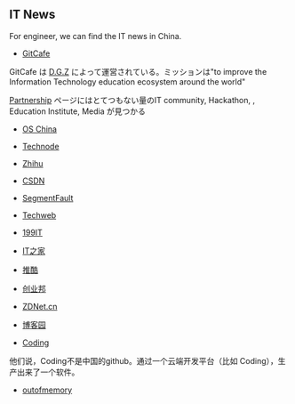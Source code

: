 ## IT News

For engineer, we can find the IT news in China.


- [GitCafe](https://gitcafe.com/)

GitCafe は [D.G.Z](http://dgz.sh/) によって運営されている。ミッションは"to improve the Information Technology education ecosystem around the world"

[Partnership](https://gitcafe.com/partnership) ページにはとてつもない量のIT community, Hackathon, , Education Institute, Media が見つかる


- [OS China](http://www.oschina.net/)

- [Technode](http://technode.com/)

- [Zhihu](http://www.zhihu.com/)

- [CSDN](http://www.csdn.net/)

- [SegmentFault](http://segmentfault.com/)

- [Techweb](http://www.techweb.com.cn/)

- [199IT](http://www.199it.com/)

- [IT之家](http://www.ithome.com/)

- [推酷](http://www.tuicool.com/)

- [创业邦](http://kuailiyu.cyzone.cn/)

- [ZDNet.cn](http://www.zdnet.com.cn/)

- [博客园](http://www.cnblogs.com/)

- [Coding](https://coding.net/)

他们说，Coding不是中国的github。通过一个云端开发平台（比如 Coding），生产出来了一个软件。

- [outofmemory](http://outofmemory.cn/github/Shanghai/)
